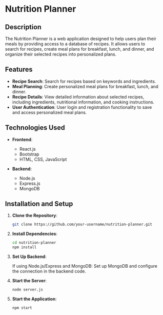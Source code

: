 # Nutrition Planner

## Description

The Nutrition Planner is a web application designed to help users plan their meals by providing access to a database of recipes. It allows users to search for recipes, create meal plans for breakfast, lunch, and dinner, and organize their selected recipes into personalized plans.

## Features

- **Recipe Search**: Search for recipes based on keywords and ingredients.
- **Meal Planning**: Create personalized meal plans for breakfast, lunch, and dinner.
- **Recipe Details**: View detailed information about selected recipes, including ingredients, nutritional information, and cooking instructions.
- **User Authentication**: User login and registration functionality to save and access personalized meal plans.

## Technologies Used

- **Frontend**:
  - React.js
  - Bootstrap 
  - HTML, CSS, JavaScript

- **Backend**:
  - Node.js 
  - Express.js 
  - MongoDB 

## Installation and Setup

1. **Clone the Repository**:
   ```bash
   git clone https://github.com/your-username/nutrition-planner.git

2. **Install Dependencies**:
   ```bash
   cd nutrition-planner
   npm install
   
3. **Set Up Backend**:
   
    If using Node.js/Express and MongoDB:
    Set up MongoDB and configure the connection in the backend code.

5. **Start the Server**:
   ```bash
   node server.js

6. **Start the Application**:
   ```bash
   npm start
